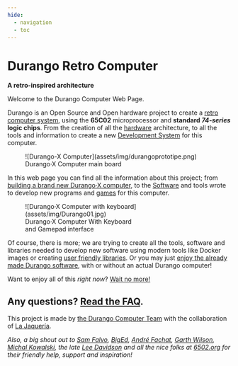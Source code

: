 ```yaml
---
hide:
  - navigation
  - toc
---
```


# Durango Retro Computer

**A retro-inspired architecture**

Welcome to the Durango Computer Web Page.

Durango is an Open Source and Open hardware project to create a
[retro computer system](hard/arch.md),
using the **65C02** microprocessor and **standard _74-series_ logic chips**.
From the creation of all the [hardware](hardware.md) architecture, to all the
tools and information to create a new [Development System](tools.md) for this computer.

<figure markdown>
![Durango-X Computer](assets/img/durangoprototipe.png)
<figcaption>Durango·X Computer main board</figcaption>
</figure>

In this web page you can find all the information about this project; from
[building a brand new Durango·X computer](start/building.md), to the [Software](software.md) and tools wrote to develop new programs and [games](soft/games.md) for this computer.

<figure markdown>
![Durango·X Computer with keyboard](assets/img/Durango01.jpg)
<figcaption>Durango·X Computer With Keyboard 
<br />and Gamepad interface</figcaption>
</figure>

Of course, there is more; we are trying to create all the tools, software and
libraries needed to develop new software using modern tools like Docker images or creating
[user friendly libraries](dev/lang/durangolib.md). Or you may just
[enjoy the already made Durango software](start/running.md),
with or without an actual Durango computer!

Want to enjoy all of this _right now_? [Wait no more!](started.md)

Any questions? [Read the FAQ](faq.md).
---
This project is made by [the Durango Computer Team](about.md) with the collaboration of
[La Jaquería](https://lajaqueria.org).

_Also, a big shout out to [Sam Falvo](https://github.com/sam-falvo),
[BigEd](https://github.com/BigEd), [André Fachat](http://6502.org/users/andre/index.html),
[Garth Wilson](http://wilsonmines.com/), [Michal Kowalski](https://sbc.rictor.org/kowalski.html),
the late [Lee Davidson](http://web.archive.org/web/20130308145900/http://mycorner.no-ip.org/6502/ehbasic/index.html)
and all the nice folks at [6502.org](http://6502.org/)
for their friendly help, support and inspiration!_
